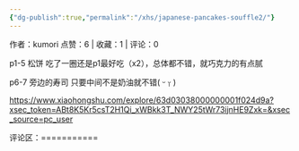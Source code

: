 ```yaml
---
{"dg-publish":true,"permalink":"/xhs/japanese-pancakes-souffle2/"}
---
```


作者：kumori
点赞：6   |   收藏：1   |   评论：0

p1-5 松饼 吃了一圈还是p1最好吃（x2），总体都不错，就巧克力的有点腻
	
p6-7 旁边的寿司 只要中间不是奶油就不错( ᵕ ᵕ̩̩ )

https://www.xiaohongshu.com/explore/63d03038000000001f024d9a?xsec_token=ABt8K5Kr5csT2H1Qi_xWBkk3T_NWY25tWr73ijnHE9Zxk=&xsec_source=pc_user

评论区：===========